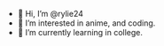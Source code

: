 - 👋 Hi, I’m @rylie24
- 👀 I’m interested in anime, and coding.
- 🌱 I’m currently learning in college.
